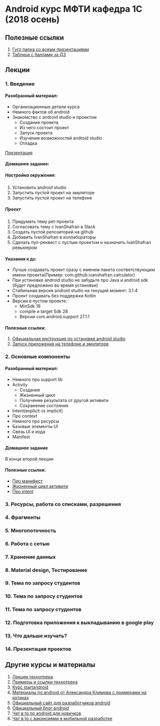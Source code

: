 # Android курс МФТИ кафедра 1С (2018 осень)
## Полезные ссылки
1. [Гугл папка со всеми презентациями](https://drive.google.com/open?id=1EMFbSURLKGtouXa6cPOOfOJ4z4pfCiKm)
2. [Таблица с баллами за ДЗ](https://docs.google.com/spreadsheets/d/1OKValu7tErLIYZFxJWiHrDgRO2fZmHk2ly_Qq8ItqFo/edit?usp=sharing)
## Лекции
### 1. Введение
#### Разобранный материал:
- Организационные детали курса
- Немного фактов об android
- Знакомство с android studio и проектом
	- Создание проекта
	- Из чего состоит проект
	- Запуск проекта
	- Изучение возможностей android studio
	- Отладка

[Презентация](https://docs.google.com/presentation/d/1pbVQlfDClwLfcEE5KBK0XSh4WCV-l1OLk04MIALyjS0/edit?usp=sharing)

#### Домашнее задание:
##### Настройка окружения:
1. Установить android studio
2. Запустить пустой проект на эмуляторе
3. Запустить пустой проект на телефоне

##### Проект
1. Придумать тему pet-проекта
2. Согласовать тему с IvanShafran в Slack
3. Создать пустой репозиторий на github
4. Добавить IvanShafran в коллабораторы
5. Сделать пул-реквест с пустым проектом и назначить IvanShafran ревьюером

#### Указания к дз:
- Лучше создавать проект сразу с именем пакета соответствующим имени проекта(Пример: com.github.ivanshafran.calculator)
- При установке android studio не забудьте про Java и android sdk (будет предложено во время установки)
- Стабильная версия android studio на текущий момент: 3.1.4
- Проект создавать без поддержки Kotlin
- Версии в пустом проекте:
	- MinSdk 19
	- compile и target Sdk 28
	- Версии com.android.support 27.1.1

#### Полезные ссылки:
1. [Официальная инструкция по установке android studio](https://developer.android.com/studio/install)
2. [Запуск приложения на телефоне и эмуляторе](https://developer.android.com/training/basics/firstapp/running-app)

### 2. Основные компоненты
#### Разобранный материал:
- Немного про support lib
- Activity
	- Создание
	- Жизненный цикл
	- Получение результата от другой активити
	- Сохранение состояния
- Intent(explicit vs implicit)
- Про context
- Немного про ресурсы
- Базовые элементы UI
- Связь UI и кода
- Manifest
#### Домашнее задание
В конце второй лекции

#### Полезные ссылки:
- [Про манифест](https://developer.android.com/guide/topics/manifest/manifest-intro?hl=ru)
- [Жизненный цикл активити](https://developer.android.com/guide/components/activities?hl=ru)
- [Про intent](https://developer.android.com/guide/components/intents-filters?hl=ru)

### 3. Ресурсы, работа со списками, разрешения

### 4. Фрагменты

### 5. Многопоточность

### 6. Работа с сетью

### 7. Хранение данных

### 8. Material design, Тестирование

### 9. Тема по запросу студентов

### 10. Тема по запросу студентов

### 11. Тема по запросу студентов

### 12. Подготовка приложения к выкладыванию в google play
 
### 13. Что дальше изучать?

### 14. Презентация проектов

## Другие курсы и материалы
1. [Лекции технотрека](https://habr.com/company/mailru/blog/345252/)
2. [Примеры и ссылки технотрека](https://github.com/ybereza/technotrack-resources)
3. [Курс startandroid](https://startandroid.ru/ru/)
4. [Материалы по android от Александра Климова с примерами на котиках](http://developer.alexanderklimov.ru/android/)
5. [Официальный сайт для разработчиков android](https://developer.android.com)
6. [Официальный блог android](https://android-developers.googleblog.com)
7. [Чат в tg по android для новичков](https://t.me/android_ru)
8. [Чат в tg с вакансиями в мобильной разработке](https://t.me/mobile_jobs)
